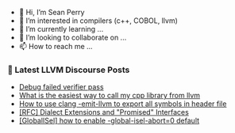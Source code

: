 - 👋 Hi, I’m Sean Perry
- 👀 I’m interested in compilers (c++, COBOL, llvm)
- 🌱 I’m currently learning ...
- 💞️ I’m looking to collaborate on ...
- 📫 How to reach me ...

<!---
s66perry/s66perry is a ✨ special ✨ repository because its `README.md` (this file) appears on your GitHub profile.
You can click the Preview link to take a look at your changes.
--->
### 📕 Latest LLVM Discourse Posts

<!-- DISCOURSE-LLVM:START -->
- [Debug failed verifier pass](https://discourse.llvm.org/t/debug-failed-verifier-pass/71563#post_2)
- [What is the easiest way to call my cpp library from llvm](https://discourse.llvm.org/t/what-is-the-easiest-way-to-call-my-cpp-library-from-llvm/71565#post_1)
- [How to use clang -emit-llvm to export all symbols in header file](https://discourse.llvm.org/t/how-to-use-clang-emit-llvm-to-export-all-symbols-in-header-file/71550#post_3)
- [[RFC] Dialect Extensions and &quot;Promised&quot; Interfaces](https://discourse.llvm.org/t/rfc-dialect-extensions-and-promised-interfaces/60451#post_10)
- [[GlobalISel] how to enable -global-isel-abort=0 default](https://discourse.llvm.org/t/globalisel-how-to-enable-global-isel-abort-0-default/71509#post_5)
<!-- DISCOURSE-LLVM:END -->
